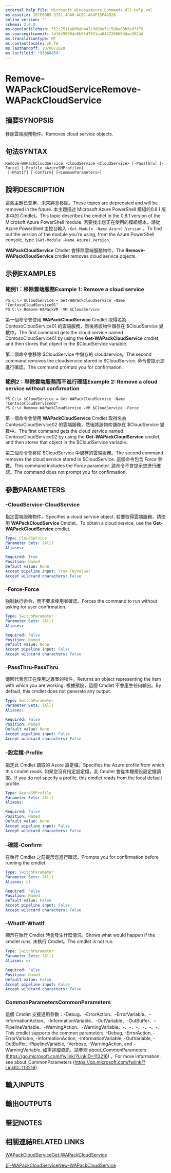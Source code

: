 ```yaml
---
external help file: Microsoft.WindowsAzure.Commands.dll-Help.xml
ms.assetid: 1ECF6BB5-3751-4DA0-AC6C-A64F15F46D26
online version: ''
schema: 2.0.0
ms.openlocfilehash: 552c2511a806abb4329860e7c15d8a68b5e03f79
ms.sourcegitcommit: 3d16496984a0b9fd7631aa043726060ddae3624d
ms.translationtype: MT
ms.contentlocale: zh-TW
ms.lasthandoff: 10/08/2020
ms.locfileid: "93968859"
---
```

# <span data-ttu-id="8ee47-101">Remove-WAPackCloudService</span><span class="sxs-lookup"><span data-stu-id="8ee47-101">Remove-WAPackCloudService</span></span>

## <span data-ttu-id="8ee47-102">摘要</span><span class="sxs-lookup"><span data-stu-id="8ee47-102">SYNOPSIS</span></span>
<span data-ttu-id="8ee47-103">移除雲端服務物件。</span><span class="sxs-lookup"><span data-stu-id="8ee47-103">Removes cloud service objects.</span></span>

## <span data-ttu-id="8ee47-104">句法</span><span class="sxs-lookup"><span data-stu-id="8ee47-104">SYNTAX</span></span>

```
Remove-WAPackCloudService -CloudService <CloudService> [-PassThru] [-Force] [-Profile <AzureSMProfile>]
 [-WhatIf] [-Confirm] [<CommonParameters>]
```

## <span data-ttu-id="8ee47-105">說明</span><span class="sxs-lookup"><span data-stu-id="8ee47-105">DESCRIPTION</span></span>
<span data-ttu-id="8ee47-106">這些主題已棄用，未來將會移除。</span><span class="sxs-lookup"><span data-stu-id="8ee47-106">These topics are deprecated and will be removed in the future.</span></span>
<span data-ttu-id="8ee47-107">本主題描述 Microsoft Azure PowerShell 模組的0.8.1 版本中的 Cmdlet。</span><span class="sxs-lookup"><span data-stu-id="8ee47-107">This topic describes the cmdlet in the 0.8.1 version of the Microsoft Azure PowerShell module.</span></span>
<span data-ttu-id="8ee47-108">若要找出您正在使用的模組版本，請從 Azure PowerShell 主控台輸入 `(Get-Module -Name Azure).Version` 。</span><span class="sxs-lookup"><span data-stu-id="8ee47-108">To find out the version of the module you're using, from the Azure PowerShell console, type `(Get-Module -Name Azure).Version`.</span></span>

<span data-ttu-id="8ee47-109">**WAPackCloudService** Cmdlet 會移除雲端服務物件。</span><span class="sxs-lookup"><span data-stu-id="8ee47-109">The **Remove-WAPackCloudService** cmdlet removes cloud service objects.</span></span>

## <span data-ttu-id="8ee47-110">示例</span><span class="sxs-lookup"><span data-stu-id="8ee47-110">EXAMPLES</span></span>

### <span data-ttu-id="8ee47-111">範例1：移除雲端服務</span><span class="sxs-lookup"><span data-stu-id="8ee47-111">Example 1: Remove a cloud service</span></span>
```
PS C:\> $CloudService = Get-WAPackCloudService -Name "ContosoCloudService01"
PS C:\> Remove-WAPackVM -VM $CloudService
```

<span data-ttu-id="8ee47-112">第一個命令會使用 **WAPackCloudService** Cmdlet 取得名為 ContosoCloudService01 的雲端服務，然後將該物件儲存在 $CloudService 變數中。</span><span class="sxs-lookup"><span data-stu-id="8ee47-112">The first command gets the cloud service named ContosoCloudService01 by using the **Get-WAPackCloudService** cmdlet, and then stores that object in the $CloudService variable.</span></span>

<span data-ttu-id="8ee47-113">第二個命令會移除 $CloudService 中儲存的 cloudservice。</span><span class="sxs-lookup"><span data-stu-id="8ee47-113">The second command removes the cloudservice stored in $CloudService.</span></span>
<span data-ttu-id="8ee47-114">命令會提示您進行確認。</span><span class="sxs-lookup"><span data-stu-id="8ee47-114">The command prompts you for confirmation.</span></span>

### <span data-ttu-id="8ee47-115">範例2：移除雲端服務而不進行確認</span><span class="sxs-lookup"><span data-stu-id="8ee47-115">Example 2: Remove a cloud service without confirmation</span></span>
```
PS C:\> $CloudService = Get-WAPackCloudService -Name "ContosoCloudService02"
PS C:\> Remove-WAPackCloudService -VM $CloudService -Force
```

<span data-ttu-id="8ee47-116">第一個命令會使用 **WAPackCloudService** Cmdlet 取得名為 ContosoCloudService02 的雲端服務，然後將該物件儲存在 $CloudService 變數中。</span><span class="sxs-lookup"><span data-stu-id="8ee47-116">The first command gets the cloud service named ContosoCloudService02 by using the **Get-WAPackCloudService** cmdlet, and then stores that object in the $CloudService variable.</span></span>

<span data-ttu-id="8ee47-117">第二個命令會移除 $CloudService 中儲存的雲端服務。</span><span class="sxs-lookup"><span data-stu-id="8ee47-117">The second command removes the cloud service stored in $CloudService.</span></span>
<span data-ttu-id="8ee47-118">這個命令包含 *Force* 參數。</span><span class="sxs-lookup"><span data-stu-id="8ee47-118">This command includes the *Force* parameter.</span></span>
<span data-ttu-id="8ee47-119">該命令不會提示您進行確認。</span><span class="sxs-lookup"><span data-stu-id="8ee47-119">The command does not prompt you for confirmation.</span></span>

## <span data-ttu-id="8ee47-120">參數</span><span class="sxs-lookup"><span data-stu-id="8ee47-120">PARAMETERS</span></span>

### <span data-ttu-id="8ee47-121">-CloudService</span><span class="sxs-lookup"><span data-stu-id="8ee47-121">-CloudService</span></span>
<span data-ttu-id="8ee47-122">指定雲端服務物件。</span><span class="sxs-lookup"><span data-stu-id="8ee47-122">Specifies a cloud service object.</span></span>
<span data-ttu-id="8ee47-123">若要取得雲端服務，請使用 **WAPackCloudService** Cmdlet。</span><span class="sxs-lookup"><span data-stu-id="8ee47-123">To obtain a cloud service, use the **Get-WAPackCloudService** cmdlet.</span></span>

```yaml
Type: CloudService
Parameter Sets: (All)
Aliases:

Required: True
Position: Named
Default value: None
Accept pipeline input: True (ByValue)
Accept wildcard characters: False
```

### <span data-ttu-id="8ee47-124">-Force</span><span class="sxs-lookup"><span data-stu-id="8ee47-124">-Force</span></span>
<span data-ttu-id="8ee47-125">強制執行命令，而不要求使用者確認。</span><span class="sxs-lookup"><span data-stu-id="8ee47-125">Forces the command to run without asking for user confirmation.</span></span>

```yaml
Type: SwitchParameter
Parameter Sets: (All)
Aliases:

Required: False
Position: Named
Default value: None
Accept pipeline input: False
Accept wildcard characters: False
```

### <span data-ttu-id="8ee47-126">-PassThru</span><span class="sxs-lookup"><span data-stu-id="8ee47-126">-PassThru</span></span>
<span data-ttu-id="8ee47-127">傳回代表您正在使用之專案的物件。</span><span class="sxs-lookup"><span data-stu-id="8ee47-127">Returns an object representing the item with which you are working.</span></span>
<span data-ttu-id="8ee47-128">根據預設，這個 Cmdlet 不會產生任何輸出。</span><span class="sxs-lookup"><span data-stu-id="8ee47-128">By default, this cmdlet does not generate any output.</span></span>

```yaml
Type: SwitchParameter
Parameter Sets: (All)
Aliases:

Required: False
Position: Named
Default value: None
Accept pipeline input: False
Accept wildcard characters: False
```

### <span data-ttu-id="8ee47-129">-設定檔</span><span class="sxs-lookup"><span data-stu-id="8ee47-129">-Profile</span></span>
<span data-ttu-id="8ee47-130">指定此 Cmdlet 讀取的 Azure 設定檔。</span><span class="sxs-lookup"><span data-stu-id="8ee47-130">Specifies the Azure profile from which this cmdlet reads.</span></span>
<span data-ttu-id="8ee47-131">如果您沒有指定設定檔，此 Cmdlet 會從本機預設設定檔讀取。</span><span class="sxs-lookup"><span data-stu-id="8ee47-131">If you do not specify a profile, this cmdlet reads from the local default profile.</span></span>

```yaml
Type: AzureSMProfile
Parameter Sets: (All)
Aliases:

Required: False
Position: Named
Default value: None
Accept pipeline input: False
Accept wildcard characters: False
```

### <span data-ttu-id="8ee47-132">-確認</span><span class="sxs-lookup"><span data-stu-id="8ee47-132">-Confirm</span></span>
<span data-ttu-id="8ee47-133">在執行 Cmdlet 之前提示您進行確認。</span><span class="sxs-lookup"><span data-stu-id="8ee47-133">Prompts you for confirmation before running the cmdlet.</span></span>

```yaml
Type: SwitchParameter
Parameter Sets: (All)
Aliases: cf

Required: False
Position: Named
Default value: False
Accept pipeline input: False
Accept wildcard characters: False
```

### <span data-ttu-id="8ee47-134">-WhatIf</span><span class="sxs-lookup"><span data-stu-id="8ee47-134">-WhatIf</span></span>
<span data-ttu-id="8ee47-135">顯示在執行 Cmdlet 時會發生什麼情況。</span><span class="sxs-lookup"><span data-stu-id="8ee47-135">Shows what would happen if the cmdlet runs.</span></span>
<span data-ttu-id="8ee47-136">未執行 Cmdlet。</span><span class="sxs-lookup"><span data-stu-id="8ee47-136">The cmdlet is not run.</span></span>

```yaml
Type: SwitchParameter
Parameter Sets: (All)
Aliases: wi

Required: False
Position: Named
Default value: False
Accept pipeline input: False
Accept wildcard characters: False
```

### <span data-ttu-id="8ee47-137">CommonParameters</span><span class="sxs-lookup"><span data-stu-id="8ee47-137">CommonParameters</span></span>
<span data-ttu-id="8ee47-138">這個 Cmdlet 支援通用參數：-Debug、-ErrorAction、-ErrorVariable、-InformationAction、-InformationVariable、-OutVariable、-OutBuffer、-PipelineVariable、-WarningAction、-WarningVariable、-、-、-、-、-、-。</span><span class="sxs-lookup"><span data-stu-id="8ee47-138">This cmdlet supports the common parameters: -Debug, -ErrorAction, -ErrorVariable, -InformationAction, -InformationVariable, -OutVariable, -OutBuffer, -PipelineVariable, -Verbose, -WarningAction, and -WarningVariable.</span></span> <span data-ttu-id="8ee47-139">如需詳細資訊，請參閱 about_CommonParameters (https://go.microsoft.com/fwlink/?LinkID=113216) 。</span><span class="sxs-lookup"><span data-stu-id="8ee47-139">For more information, see about_CommonParameters (https://go.microsoft.com/fwlink/?LinkID=113216).</span></span>

## <span data-ttu-id="8ee47-140">輸入</span><span class="sxs-lookup"><span data-stu-id="8ee47-140">INPUTS</span></span>

## <span data-ttu-id="8ee47-141">輸出</span><span class="sxs-lookup"><span data-stu-id="8ee47-141">OUTPUTS</span></span>

## <span data-ttu-id="8ee47-142">筆記</span><span class="sxs-lookup"><span data-stu-id="8ee47-142">NOTES</span></span>

## <span data-ttu-id="8ee47-143">相關連結</span><span class="sxs-lookup"><span data-stu-id="8ee47-143">RELATED LINKS</span></span>

[<span data-ttu-id="8ee47-144">WAPackCloudService</span><span class="sxs-lookup"><span data-stu-id="8ee47-144">Get-WAPackCloudService</span></span>](./Get-WAPackCloudService.md)

[<span data-ttu-id="8ee47-145">新-WAPackCloudService</span><span class="sxs-lookup"><span data-stu-id="8ee47-145">New-WAPackCloudService</span></span>](./New-WAPackCloudService.md)


